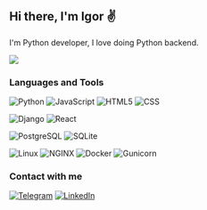 ## Hi there, I'm Igor ✌

I'm Python developer, I love doing Python backend.

![](https://komarev.com/ghpvc/?username=mirroxum)

### Languages and Tools

![Python](https://img.shields.io/badge/Python-090909?style=for-the-badge&logo=python) ![JavaScript](https://img.shields.io/badge/JavaScript-090909?style=for-the-badge&logo=JavaScript) ![HTML5](https://img.shields.io/badge/HTML5-090909?style=for-the-badge&logo=html5) ![CSS](https://img.shields.io/badge/CSS-090909?style=for-the-badge&logo=css3)

![Django](https://img.shields.io/badge/Django-090909?style=for-the-badge&logo=django) ![React](https://img.shields.io/badge/React-090909?style=for-the-badge&logo=react)

![PostgreSQL](https://img.shields.io/badge/PostgreSQL-090909?style=for-the-badge&logo=PostgreSQL)  ![SQLite](https://img.shields.io/badge/SQLite-090909?style=for-the-badge&logo=SQLite)

![Linux](https://img.shields.io/badge/Linux-090909?style=for-the-badge&logo=Linux) ![NGINX](https://img.shields.io/badge/Nginx-090909?style=for-the-badge&logo=Nginx) ![Docker](https://img.shields.io/badge/Docker-090909?style=for-the-badge&logo=Docker) ![Gunicorn](https://img.shields.io/badge/Gunicorn-090909?style=for-the-badge&logo=Gunicorn)

<!-- ![MongoDB](https://img.shields.io/badge/MongoDB-090909?style=for-the-badge&logo=MongoDB) -->
<!-- [![trophy](https://github-profile-trophy.vercel.app/?username=mirroxum&theme=darkhub)](https://github.com/mirroxum/github-profile-trophy) -->
### Contact with me
[![Telegram](https://img.shields.io/badge/Telegram-090909?style=social&logo=Telegram)](https://t.me/mirroxis) [![LinkedIn](https://img.shields.io/badge/LinkedIn-090909?style=social&logo=LinkedIn)](https://www.linkedin.com/in/igor-saraev-468699121/)

